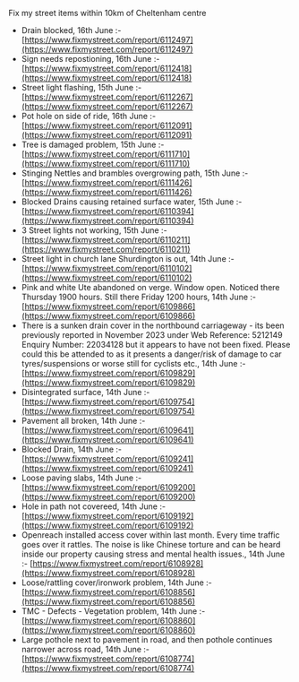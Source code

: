 Fix my street items within 10km of Cheltenham centre

<!-- fix_marker starts -->

- Drain blocked, 16th June :- [https://www.fixmystreet.com/report/6112497](https://www.fixmystreet.com/report/6112497)
- Sign needs repostioning, 16th June :- [https://www.fixmystreet.com/report/6112418](https://www.fixmystreet.com/report/6112418)
- Street light flashing, 15th June :- [https://www.fixmystreet.com/report/6112267](https://www.fixmystreet.com/report/6112267)
- Pot hole on side of ride, 16th June :- [https://www.fixmystreet.com/report/6112091](https://www.fixmystreet.com/report/6112091)
- Tree is damaged problem, 15th June :- [https://www.fixmystreet.com/report/6111710](https://www.fixmystreet.com/report/6111710)
- Stinging Nettles and brambles overgrowing path, 15th June :- [https://www.fixmystreet.com/report/6111426](https://www.fixmystreet.com/report/6111426)
- Blocked Drains causing retained surface water, 15th June :- [https://www.fixmystreet.com/report/6110394](https://www.fixmystreet.com/report/6110394)
- 3 Street lights not working, 15th June :- [https://www.fixmystreet.com/report/6110211](https://www.fixmystreet.com/report/6110211)
- Street light in church lane Shurdington is out, 14th June :- [https://www.fixmystreet.com/report/6110102](https://www.fixmystreet.com/report/6110102)
- Pink and white Ute abandoned on verge. Window open. Noticed there Thursday 1900 hours. Still there Friday 1200 hours, 14th June :- [https://www.fixmystreet.com/report/6109866](https://www.fixmystreet.com/report/6109866)
- There is a sunken drain cover in the northbound carriageway - its been previously reported in November 2023 under Web Reference: 5212149 Enquiry Number: 22034128 but it appears to have not been fixed. Please could this be attended to as it presents a danger/risk of damage to car tyres/suspensions or worse still for cyclists etc., 14th June :- [https://www.fixmystreet.com/report/6109829](https://www.fixmystreet.com/report/6109829)
- Disintegrated surface, 14th June :- [https://www.fixmystreet.com/report/6109754](https://www.fixmystreet.com/report/6109754)
- Pavement all broken, 14th June :- [https://www.fixmystreet.com/report/6109641](https://www.fixmystreet.com/report/6109641)
- Blocked Drain, 14th June :- [https://www.fixmystreet.com/report/6109241](https://www.fixmystreet.com/report/6109241)
- Loose paving slabs, 14th June :- [https://www.fixmystreet.com/report/6109200](https://www.fixmystreet.com/report/6109200)
- Hole in path not covereed, 14th June :- [https://www.fixmystreet.com/report/6109192](https://www.fixmystreet.com/report/6109192)
- Openreach installed access cover within last month. Every time traffic goes over it rattles. The noise is like Chinese torture and can be heard inside our property causing stress and mental health issues., 14th June :- [https://www.fixmystreet.com/report/6108928](https://www.fixmystreet.com/report/6108928)
- Loose/rattling cover/ironwork problem, 14th June :- [https://www.fixmystreet.com/report/6108856](https://www.fixmystreet.com/report/6108856)
- TMC - Defects - Vegetation problem, 14th June :- [https://www.fixmystreet.com/report/6108860](https://www.fixmystreet.com/report/6108860)
- Large pothole next to pavement in road, and then pothole continues narrower across road, 14th June :- [https://www.fixmystreet.com/report/6108774](https://www.fixmystreet.com/report/6108774)

<!-- fix_marker ends -->